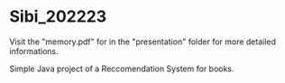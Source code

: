 # Sibi_202223

Visit the "memory.pdf" for in the "presentation" folder for more detailed informations.

Simple Java project of a Reccomendation System for books.
